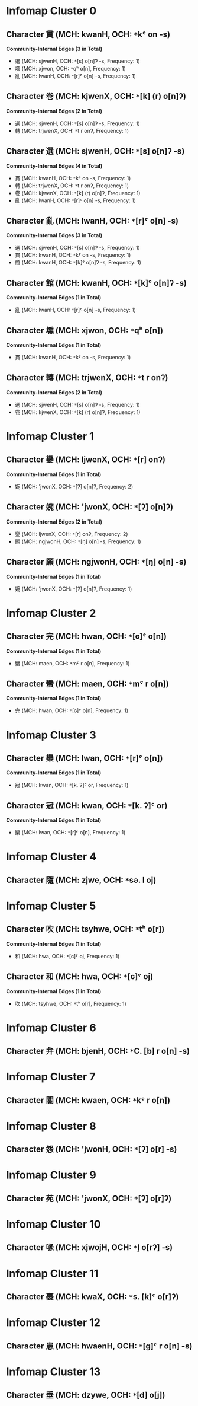 # Infomap Cluster 0

## Character 貫 (MCH: kwanH, OCH: `*`kˤ  on -s)
**Community-Internal Edges (3 in Total)**
* 選 (MCH: sjwenH, OCH: `*`[s]  o[n]ʔ -s, Frequency: 1)
* 壎 (MCH: xjwon, OCH: `*`qʰ  o[n], Frequency: 1)
* 亂 (MCH: lwanH, OCH: `*`[r]ˤ  o[n] -s, Frequency: 1)

## Character 卷 (MCH: kjwenX, OCH: `*`[k] (r) o[n]ʔ)
**Community-Internal Edges (2 in Total)**
* 選 (MCH: sjwenH, OCH: `*`[s]  o[n]ʔ -s, Frequency: 1)
* 轉 (MCH: trjwenX, OCH: `*`t r onʔ, Frequency: 1)

## Character 選 (MCH: sjwenH, OCH: `*`[s]  o[n]ʔ -s)
**Community-Internal Edges (4 in Total)**
* 貫 (MCH: kwanH, OCH: `*`kˤ  on -s, Frequency: 1)
* 轉 (MCH: trjwenX, OCH: `*`t r onʔ, Frequency: 1)
* 卷 (MCH: kjwenX, OCH: `*`[k] (r) o[n]ʔ, Frequency: 1)
* 亂 (MCH: lwanH, OCH: `*`[r]ˤ  o[n] -s, Frequency: 1)

## Character 亂 (MCH: lwanH, OCH: `*`[r]ˤ  o[n] -s)
**Community-Internal Edges (3 in Total)**
* 選 (MCH: sjwenH, OCH: `*`[s]  o[n]ʔ -s, Frequency: 1)
* 貫 (MCH: kwanH, OCH: `*`kˤ  on -s, Frequency: 1)
* 館 (MCH: kwanH, OCH: `*`[k]ˤ  o[n]ʔ -s, Frequency: 1)

## Character 館 (MCH: kwanH, OCH: `*`[k]ˤ  o[n]ʔ -s)
**Community-Internal Edges (1 in Total)**
* 亂 (MCH: lwanH, OCH: `*`[r]ˤ  o[n] -s, Frequency: 1)

## Character 壎 (MCH: xjwon, OCH: `*`qʰ  o[n])
**Community-Internal Edges (1 in Total)**
* 貫 (MCH: kwanH, OCH: `*`kˤ  on -s, Frequency: 1)

## Character 轉 (MCH: trjwenX, OCH: `*`t r onʔ)
**Community-Internal Edges (2 in Total)**
* 選 (MCH: sjwenH, OCH: `*`[s]  o[n]ʔ -s, Frequency: 1)
* 卷 (MCH: kjwenX, OCH: `*`[k] (r) o[n]ʔ, Frequency: 1)

# Infomap Cluster 1

## Character 孌 (MCH: ljwenX, OCH: `*`[r]  onʔ)
**Community-Internal Edges (1 in Total)**
* 婉 (MCH: 'jwonX, OCH: `*`[ʔ]  o[n]ʔ, Frequency: 2)

## Character 婉 (MCH: 'jwonX, OCH: `*`[ʔ]  o[n]ʔ)
**Community-Internal Edges (2 in Total)**
* 孌 (MCH: ljwenX, OCH: `*`[r]  onʔ, Frequency: 2)
* 願 (MCH: ngjwonH, OCH: `*`[ŋ]  o[n] -s, Frequency: 1)

## Character 願 (MCH: ngjwonH, OCH: `*`[ŋ]  o[n] -s)
**Community-Internal Edges (1 in Total)**
* 婉 (MCH: 'jwonX, OCH: `*`[ʔ]  o[n]ʔ, Frequency: 1)

# Infomap Cluster 2

## Character 完 (MCH: hwan, OCH: `*`[ɢ]ˤ  o[n])
**Community-Internal Edges (1 in Total)**
* 蠻 (MCH: maen, OCH: `*`mˤ r o[n], Frequency: 1)

## Character 蠻 (MCH: maen, OCH: `*`mˤ r o[n])
**Community-Internal Edges (1 in Total)**
* 完 (MCH: hwan, OCH: `*`[ɢ]ˤ  o[n], Frequency: 1)

# Infomap Cluster 3

## Character 欒 (MCH: lwan, OCH: `*`[r]ˤ  o[n])
**Community-Internal Edges (1 in Total)**
* 冠 (MCH: kwan, OCH: `*`[k. ʔ]ˤ  or, Frequency: 1)

## Character 冠 (MCH: kwan, OCH: `*`[k. ʔ]ˤ  or)
**Community-Internal Edges (1 in Total)**
* 欒 (MCH: lwan, OCH: `*`[r]ˤ  o[n], Frequency: 1)

# Infomap Cluster 4

## Character 隨 (MCH: zjwe, OCH: `*`sə. l  oj)
# Infomap Cluster 5

## Character 吹 (MCH: tsyhwe, OCH: `*`tʰ  o[r])
**Community-Internal Edges (1 in Total)**
* 和 (MCH: hwa, OCH: `*`[ɢ]ˤ  oj, Frequency: 1)

## Character 和 (MCH: hwa, OCH: `*`[ɢ]ˤ  oj)
**Community-Internal Edges (1 in Total)**
* 吹 (MCH: tsyhwe, OCH: `*`tʰ  o[r], Frequency: 1)

# Infomap Cluster 6

## Character 弁 (MCH: bjenH, OCH: `*`C. [b] r o[n] -s)
# Infomap Cluster 7

## Character 關 (MCH: kwaen, OCH: `*`kˤ r o[n])
# Infomap Cluster 8

## Character 怨 (MCH: 'jwonH, OCH: `*`[ʔ]  o[r] -s)
# Infomap Cluster 9

## Character 苑 (MCH: 'jwonX, OCH: `*`[ʔ]  o[r]ʔ)
# Infomap Cluster 10

## Character 喙 (MCH: xjwojH, OCH: `*`l̥  o[rʔ] -s)
# Infomap Cluster 11

## Character 裹 (MCH: kwaX, OCH: `*`s. [k]ˤ  o[r]ʔ)
# Infomap Cluster 12

## Character 患 (MCH: hwaenH, OCH: `*`[g]ˤ r o[n] -s)
# Infomap Cluster 13

## Character 垂 (MCH: dzywe, OCH: `*`[d]  o[j])
